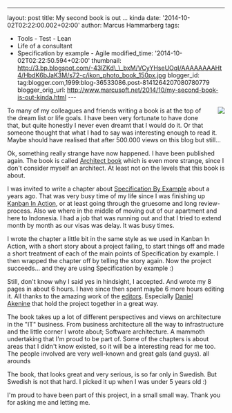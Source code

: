 ---
layout: post
title: My second book is out ... kinda
date: '2014-10-02T02:22:00.002+02:00'
author: Marcus Hammarberg
tags:
  - Tools - Test - Lean
  - Life of a consultant
  - Specification by example -
Agile
modified_time: '2014-10-02T02:22:50.594+02:00'
thumbnail: http://3.bp.blogspot.com/-43lZKd\_\_bxM/VCyYHseUOqI/AAAAAAAAHt4/HbdK6bJaK3M/s72-c/ikon_photo_book_150px.jpg
blogger_id: tag:blogger.com,1999:blog-36533086.post-8141264207080780779
blogger_orig_url: http://www.marcusoft.net/2014/10/my-second-book-is-out-kinda.html ---

<div dir="ltr" style="text-align: left;" trbidi="on">

<div class="separator" style="clear: both; text-align: center;">

<a
href="http://3.bp.blogspot.com/-43lZKd__bxM/VCyYHseUOqI/AAAAAAAAHt4/HbdK6bJaK3M/s1600/ikon_photo_book_150px.jpg"
data-imageanchor="1"
style="clear: right; float: right; margin-bottom: 1em; margin-left: 1em;"><img
src="http://3.bp.blogspot.com/-43lZKd__bxM/VCyYHseUOqI/AAAAAAAAHt4/HbdK6bJaK3M/s1600/ikon_photo_book_150px.jpg"
data-border="0" /></a>

</div>

To many of my colleagues and friends writing a book is at the top of the
dream list or life goals. I have been very fortunate to have done that,
but quite honestly I never even dreamt that I would do it. Or that
someone thought that what I had to say was interesting enough to read
it.
Maybe should have realised that after 500.000 views on this blog but
still...

Ok, something really strange have now happened. I have been published
again. The book is
called <a href="http://www.thearchitectbook.com/" target="_blank">Architect
book</a> which is even more strange, since I don't consider myself an
architect. At least not on the levels that this book is about.

I was invited to write a chapter about
<a href="http://www.specificationbyexample.com/"
target="_blank">Specification By Example</a> about a years ago. That was
very busy time of my life since I was finishing up
<a href="http://bit.ly/theKanbanBook" target="_blank">Kanban In
Action</a>, or at least going through the gruesome and long
review-process. Also we where in the middle of moving out of our
apartment and here to Indonesia. I had a job that was running out and
that I tried to extend month by month as our visas was delay. It was
busy times. 

<div>



</div>

<div>

I wrote the chapter a little bit in the same style as we used in Kanban
In Action, with a short story about a project failing, to start things
off and made a short treatment of each of the main points of
Specification by example. I then wrapped the chapter off by telling the
story again. Now the project succeeds... and they are using
Specification by example :)


Still, don't know why I said yes in hindsight, I accepted. And wrote my
8 pages in about 6 hours. I have since then spent maybe 6 more hours
editing it. All thanks to the amazing work of the
<a href="http://www.thearchitectbook.com/authors/"
target="_blank">editors</a>. Especially
<a href="http://www.twitter.com/dakenine" target="_blank">Daniel
Akenine</a> that hold the project together in a great way.

The book takes up a lot of different perspectives and views on
architecture in the "IT" business. From business architecture all the
way to infrastructure and the little corner I wrote about; Software
architecture. A mammoth undertaking that I'm proud to be part of.
Some of the chapters is about areas that I didn't know existed, so it
will be a interesting read for me too. The people involved are very
well-known and great gals (and guys). all arounds

The book, that looks great and very serious, is so far only in Swedish.
But Swedish is not that hard. I picked it up when I was under 5 years
old :)  

I'm proud to have been part of this project, in a small small way. Thank
you for asking me and letting me. 

</div>

</div>
